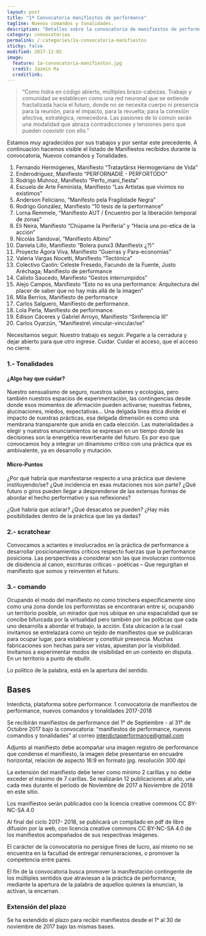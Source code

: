 ```yaml
---
layout: post
title: "1ª Convocatoria manifiestos de performance"
tagline: Nuevos comandos y tonalidades.
description: "Detalles sobre la convocatoria de manifiestos de performance."
category: convocatorias
permalink: /:categories/1a-convocatoria-manifiestos
sticky: false
modified: 2017-12-02
image:
  feature: 1a-convocatoria-manifiestos.jpg
  credit: Jazmín Ra
  creditlink:
---
```


> “Como hidra en código abierto, múltiples brazo-cabezas. Trabajo y comunidad se establecen como una red neuronal que se extiende fractalizada hacia el futuro,  donde no se necesita cuerpo ni presencia para la reunión, para el impacto, para la revuelta; para la conexión afectiva, estratégica, remecedora. Las pasiones de lo común serán una modalidad que abraza contradicciones y tensiones pero que pueden coexistir con ello.”

Estamos muy agradecidos por sus trabajos y por sentar este precedente.
A continuación hacemos visible el listado de Manifiestos recibidos durante la convocatoria, Nuevos comandos y Tonalidades.

1. Fernando Hermógenes, Manifiesto “Trataytârsx Hermogeniano de Vida”
2. Enderodriguez, Manifiesto “PERFORNADIE - PERFORTODO”
3. Rodrigo Muhnoz, Manifiesto “Perfo_maní_fiesta”
4. Escuela de Arte Feminista, Manifiesto “Las Artistas que vivimos no existimos”
5. Anderson Feliciano, “Manifesto pela Fragilidade Negra”
6. Rodrigo González, Manifiesto “10 tesis de la performance”
7. Lorna Remmele, “Manifiesto AUT / Encuentro por la liberación temporal de zonas”
8. Eli Neira, Manifiesto “Chúpame la Periferia” y “Hacia una po-etica de la acción”
9. Nicolás Sandoval, “Manifiesto Albino”
10. Daniela Lillo, Manifiesto “Bolera punx3 (Manifiestx ¿?)”
11. Proyecto Ágora Viva, Manifiesto “Guerras y Para-economías”
12. Valeria Vargas Nocetti, Manifiesto “Tectónica”
13. Colectivo Caolín: Celeste Fresedo, Facundo de la Fuente, Justo Aréchaga; Manifiesto de performance
14. Calixto Saucedo, Manifiesto “Gestos interrumpidos”
15. Alejo Campos, Manifiesto “Esto no es una performance: Arquitectura del placer de saber que no hay más allá de la imagen”
16. Mila Berríos, Manifiesto de performance
17. Carlos Salguero, Manifiesto de performance.
18. Lola Perla, Manifiesto de performance.
19. Edison Cáceres y Gabriel Arroyo, Manifiesto “Sinferencia III”
20. Carlos Oyarzún, “Manifiestre\ vincular-vincular/se”

Necesitamos seguir. Nuestro trabajo es seguir. Pegarle a la cerradura y dejar abierto para que otro ingrese. Cuidar. Cuidar el acceso, que el acceso no cierre.

### 1.- Tonalidades ###

#### ¿Algo hay que cuidar? ####

Nuestro sensualismo de seguro, nuestros saberes y ecologías, pero también nuestros espacios de experimentación, las contingencias desde donde esos momentos de afirmación pueden activarse; nuestras fiebres, alucinaciones, miedos, expectativas… Una delgada línea ética divide el impacto de nuestras prácticas, esa delgada dimensión es como una membrana transparente que anida en cada elección. Las materialidades a elegir y nuestros enunciamientos se expresan en un tiempo donde las decisiones son la energética reverberante del futuro. Es por eso que convocamos hoy a integrar un dinamismo crítico con una práctica que es ambivalente, ya en desarrollo y mutación.

#### Micro-Puntos ####

¿Por qué habría que manifestarse respecto a una práctica que deviene instituyendo/se?
¿Qué incidencia en esas mutaciones nos son parte? ¿Qué futuro o giros pueden llegar a desprenderse de las extensas formas de abordar el hecho performativo y sus reflexiones?

¿Qué habría que aclarar? ¿Qué desacatos se pueden?
¿Hay más posibilidades dentro de la práctica que las ya dadas?

### 2.- scratchear ###

Convocamos a actantes e involucrados en la práctica de performance a desarrollar posicionamientos críticos respecto fuerzas que la performance posiciona.
Las perspectivas a considerar son las que involucran contornos de disidencia al canon, escrituras críticas – poéticas – Que regurgitan el manifiesto que somos y reinventen el futuro.

### 3.- comando ###

Ocupando el modo del manifiesto no como trinchera específicamente sino como una zona donde los performistas se encontraran entre sí, ocupando un territorio posible, un mirador que nos ubique en una espacialidad que se concibe bifurcada por la virtualidad pero también por las políticas que cada uno desarrolla a abordar el trabajo, la acción.
Esta ubicación a la cual invitamos se entrelazará como un tejido de manifiestos que se publicaran para ocupar lugar, para establecer y constituir presencia.
Muchas fabricaciones son hechas para ser vistas, apuestan por la visibilidad.
Invitamos a experimentar modos de visibilidad en un contexto en disputa.
En un territorio a punto de ebullir.

Lo político de la palabra, está en la apertura del sentido.

## Bases ##

Interdicta, plataforma sobre performance: 1 convocatoria de manifiestos de performance, nuevos comandos y tonalidades 2017-2018

Se recibirán manifiestos de performance  del 1° de Septiembre - al  31° de Octubre 2017  bajo la convocatoria: “manifiestos de performance, nuevos comandos y tonalidades” al correo <interdictaperformance@gmail.com>

Adjunto al manifiesto debe acompañar una imagen registro de performance que condense el manifiesto, la imagen debe presentarse en encuadre horizontal, relación de aspecto 16:9 en formato jpg. resolución 300 dpi

La extensión del manifiesto debe tener como mínimo 2 carillas y no debe exceder el  máximo de 7 carillas.
Se realizarán 12 publicaciones al año, una cada mes durante el periodo de Noviembre de 2017 a Noviembre de 2018 en este sitio.

Los manifiestos serán publicados con la licencia creative commons CC BY-NC-SA 4.0

Al final del ciclo 2017- 2018, se publicará un compilado en pdf de libre difusión por la web, con licencia creative commons CC BY-NC-SA 4.0 de los manifiestos acompañados de sus respectivas  imágenes.

El carácter de la convocatoria no persigue fines de lucro, así mismo no se encuentra en la facultad de entregar remuneraciones, o promover la competencia entre pares.

 El fin de la convocatoria busca promover la manifestación contingente de los múltiples sentidos que atraviesan a la práctica de performance, mediante la apertura de la palabra de aquellos quienes la enuncian, la activan, la encarnan.

### Extensión del plazo ###

Se ha extendido el plazo para recibir manifiestos desde el 1° al 30 de noviembre de 2017 bajo las mismas bases.
